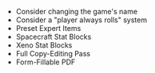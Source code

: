 - Consider changing the game's name
- Consider a "player always rolls" system
- Preset Expert Items
- Spacecraft Stat Blocks
- Xeno Stat Blocks
- Full Copy-Editing Pass
- Form-Fillable PDF
